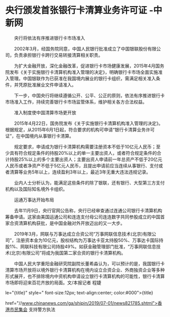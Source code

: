 # 央行颁发首张银行卡清算业务许可证 -中新网

　　央行将依法有序推进银行卡市场准入

　　2002年3月，经国务院同意，中国人民银行批准成立了中国银联股份有限公司，负责承担银行卡跨行交易转接清算相关职责。

　　为扩大金融开放，深化金融改革，促进银行卡市场健康发展，2015年4月国务院发布《关于实施银行卡清算机构准入管理的决定》，明确银行卡市场全面实施准入管理。中国银联作为已获准在我国境内展业的银行卡组织，需满足相关准入条件，并凭原批准展业文件申请准入。

　　下一步，中国央行将继续遵循公开、公平、公正的原则，依法有序推进银行卡市场准入工作，持续完善银行卡市场监管体系，维护相关各方合法权益。

　　准入制度使中国清算市场更开放

　　2015年4月22日，国务院发布《关于实施银行卡清算机构准入管理的决定》。根据规定，从2015年6月1日起，符合要求的机构可申请“银行卡清算业务许可证”，在中国境内从事银行卡清算。

　　规定要求，申请成为银行卡清算机构需要注册资本不低于10亿元人民币；至少具有符合规定条件的持股20%以上的单一主要出资人，或者符合规定条件的合计持股25%以上的多个主要出资人；主要出资人申请前一年总资产不低于20亿元人民币或者净资产不低于5亿元人民币，且提出申请前应当连续从事银行、支付或者清算等业务5年以上，连续盈利3年以上，最近3年无重大违法违规记录。

　　业内人士分析认为，能满足这些条件的除了银联，还有银行、大型第三方支付机构以及国际知名境外卡组织。

　　运通万事达开始布局

　　去年11月9日，央行官网公告称，央行已经审查通过连通公司银行卡清算机构筹备申请。这家由美国运通公司和连连支付母公司连连数字共同参股成立的中国首家合资清算机构获批，是中国金融对外开放迈出的又一大步。

　　2019年3月，网联与万事达成立合资公司“万事网联信息技术(北京)有限公司”，注册资本金为10亿元，股权结构为万事达卡亚太持股50%、万事达卡国际持股1%、网联科技有限公司持股49%。如获金融管理部门批准，“万事网联信息技术(北京)有限公司”将成为我国第二家合资的银行卡清算机构。

　　中国人民大学重阳金融研究院副院长董希淼认为，可以预计的是，我国银行卡清算市场开放将以境外银行卡清算机构在境内设立合资企业、外商独资企业等多种形式展开，也不排除境内中资机构申请设立银行卡清算机构的可能性，银行卡清算市场即将迎来百花齐放的局面。文/本报记者  程婕

le="{title}" style=" font-size:12px; text-align:center; color:#000">{title}

href="//www.chinanews.com/ga/shipin/2019/07-01/news821785.shtml">香港市民集会 支持警方执法
